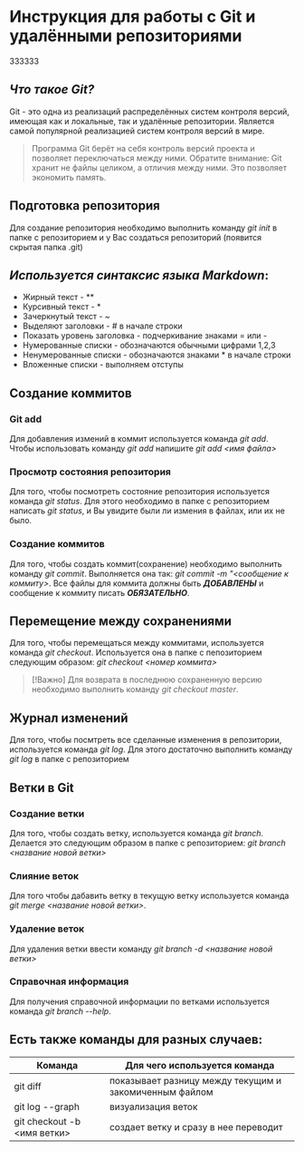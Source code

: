 # **Инструкция  для работы с Git и удалёнными репозиториями**
333333
## *Что такое Git?*

Git - это одна из реализаций распределённых систем контроля версий, имеющая как и локальные, так и удалённые репозитории. Является самой популярной реализацией систем контроля версий в мире.

> Программа Git берёт на себя контроль версий
проекта и позволяет переключаться между
ними. Обратите внимание: Git хранит не файлы целиком, а отличия между ними. Это позволяет экономить память.
## Подготовка репозитория
Для создание репозитория необходимо выполнить команду *git init*  в папке с репозиторием и у Вас создаться репозиторий (появится скрытая папка .git)

## *Используется синтаксис языка Markdown*:
* Жирный текст - **
* Курсивный текст - *
* Зачеркнутый текст - ~
* Выделяют заголовки - # в начале строки
* Показать уровень заголовка - подчеркивание знаками = или -
* Нумерованные списки - обозначаются обычными цифрами 1,2,3
* Ненумерованные списки - обозначаются знаками * в начале строки
* Вложенные списки - выполняем отступы

## Создание коммитов

### Git add
Для добавления измений в коммит используется команда *git add*. Чтобы использовать команду *git add* напишите *git add <имя файла>*

### Просмотр состояния репозитория
Для того, чтобы посмотреть состояние репозитория используется команда *git status*. Для этого необходимо в папке с репозиторием написать *git status*, и Вы увидите были ли измения в файлах, или их не было.

### Создание коммитов
Для того, чтобы создать коммит(сохранение) необходимо выполнить команду *git commit*. Выполняется она так: *git commit -m "<сообщение к коммиту>*. Все файлы для коммита должны быть ***ДОБАВЛЕНЫ*** и сообщение к коммиту писать ***ОБЯЗАТЕЛЬНО***.

## Перемещение между сохранениями
Для того, чтобы перемещаться между коммитами, используется команда *git checkout*. Используется она в папке с пепозиторием следующим образом: *git checkout <номер коммита>*
>[!Важно]
Для возврата в последнюю сохраненную версию необходимо выполнить команду *git checkout master*.

## Журнал изменений
Для того, чтобы посмтреть все сделанные изменения в репозитории, используется команда *git log*. Для этого достаточно выполнить команду *git log* в папке с репозиторием

## Ветки в Git

### Создание ветки

Для того, чтобы создать ветку, используется команда *git branch*. Делается это следующим образом в папке с репозиторием: *git branch <название новой ветки>*


### Слияние веток

Для того чтобы дабавить ветку в текущую ветку используется команда *git merge <название новой ветки>*.


### Удаление веток
Для удаления ветки ввести команду *git branch -d <название новой ветки>*

### Справочная информация
Для получения справочной информации по ветками используется команда *git branch --help*.

## Есть также команды для разных случаев:

|Команда   |Для чего используется команда |
|----------|-----------|
|git diff|показывает разницу между текущим и закомиченным файлом      |
|git log --graph|визуализация веток |
|git checkout -b <имя ветки>|создает ветку и сразу в нее переводит
